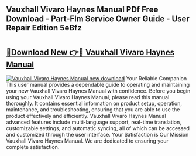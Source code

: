 ## Vauxhall Vivaro Haynes Manual PDf Free Download - Part-Flm Service Owner Guide - User Repair Edition 5eBfz

# <h2><a href="http://bc76209.oget.top/?id=Vauxhall+Vivaro+Haynes+Manual">🔗Download New 👉🔴 Vauxhall Vivaro Haynes Manual</a></h2>

[![Vauxhall Vivaro Haynes Manual new download](https://i.imgur.com/5g1atiW.png)](http://bc76209.oget.top/?id=Vauxhall+Vivaro+Haynes+Manual)
Your Reliable Companion This user manual provides a dependable guide to operating and maintaining your new Vauxhall Vivaro Haynes Manual with confidence. Before you begin using your Vauxhall Vivaro Haynes Manual, please read this manual thoroughly. It contains essential information on product setup, operation, maintenance, and troubleshooting, ensuring that you are able to use the product effectively and efficiently. Vauxhall Vivaro Haynes Manual advanced features include multi-language support, real-time translation, customizable settings, and automatic syncing, all of which can be accessed and customized through the user interface. Your Satisfaction is Our Mission Vauxhall Vivaro Haynes Manual. We are dedicated to ensuring your complete satisfaction.
